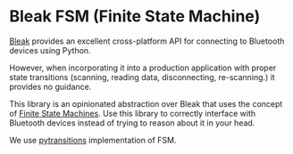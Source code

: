 # Bleak FSM (Finite State Machine)

[Bleak](https://github.com/hbldh/bleak) provides an excellent cross-platform API for connecting to Bluetooth devices using Python. 

However, when incorporating it into a production application with proper state transitions (scanning, reading data, disconnecting, re-scanning.) it provides no guidance.

This library is an opinionated abstraction over Bleak that uses the concept of [Finite State Machines](https://en.wikipedia.org/wiki/Finite-state_machine). Use this library to correctly interface with Bluetooth devices instead of trying to reason about it in your head.

We use [pytransitions](https://github.com/pytransitions/transitions/tree/master) implementation of FSM.
